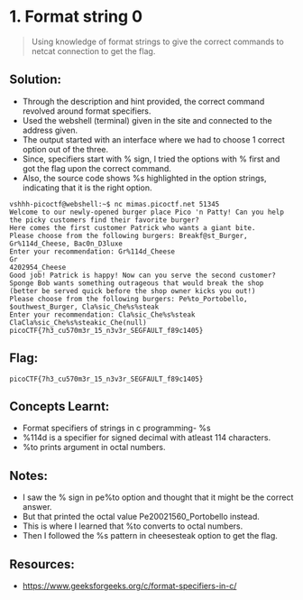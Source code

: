 # 1. Format string 0
> Using knowledge of format strings to give the correct commands to netcat connection to get the flag.
## Solution:
- Through the description and hint provided, the correct command revolved around format specifiers.
- Used the webshell (terminal) given in the site and connected to the address given.
- The output started with an interface where we had to choose 1 correct option out of the three.
- Since, specifiers start with % sign, I tried the options with % first and got the flag upon the correct command.
- Also, the source code shows %s highlighted in the option strings, indicating that it is the right option.
```
vshhh-picoctf@webshell:~$ nc mimas.picoctf.net 51345
Welcome to our newly-opened burger place Pico 'n Patty! Can you help the picky customers find their favorite burger?
Here comes the first customer Patrick who wants a giant bite.
Please choose from the following burgers: Breakf@st_Burger, Gr%114d_Cheese, Bac0n_D3luxe
Enter your recommendation: Gr%114d_Cheese
Gr                                                                                                           4202954_Cheese
Good job! Patrick is happy! Now can you serve the second customer?
Sponge Bob wants something outrageous that would break the shop (better be served quick before the shop owner kicks you out!)
Please choose from the following burgers: Pe%to_Portobello, $outhwest_Burger, Cla%sic_Che%s%steak
Enter your recommendation: Cla%sic_Che%s%steak
ClaCla%sic_Che%s%steakic_Che(null)
picoCTF{7h3_cu570m3r_15_n3v3r_SEGFAULT_f89c1405}
```
## Flag:
```
picoCTF{7h3_cu570m3r_15_n3v3r_SEGFAULT_f89c1405}
```
## Concepts Learnt:
- Format specifiers of strings in c programming- %s
- %114d is a specifier for signed decimal with atleast 114 characters.
- %to prints argument in octal numbers.
## Notes: 
- I saw the % sign in pe%to option and thought that it might be the correct answer.
- But that printed the octal value Pe20021560_Portobello instead.
- This is where I learned that %to converts to octal numbers.
- Then I followed the %s pattern in cheesesteak option to get the flag.
## Resources:
- https://www.geeksforgeeks.org/c/format-specifiers-in-c/
